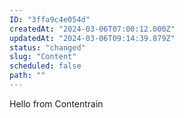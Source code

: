 ```yaml
---
ID: "3ffa9c4e054d"
createdAt: "2024-03-06T07:00:12.000Z"
updatedAt: "2024-03-06T09:14:39.879Z"
status: "changed"
slug: "Content"
scheduled: false
path: ""
---
```

Hello from Contentrain